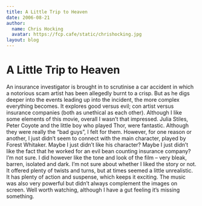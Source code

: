```yaml
---
title: A Little Trip to Heaven
date: 2006-08-21
author:
  name: Chris Hocking
  avatar: https://fcp.cafe/static/chrishocking.jpg
layout: blog
---
```

# A Little Trip to Heaven

An insurance investigator is brought in to scrutinise a car accident in which a notorious scam artist has been allegedly burnt to a crisp. But as he digs deeper into the events leading up into the incident, the more complex everything becomes. It explores good versus evil; con artist versus insurance companies (both as unethical as each other). Although I like some elements of this movie, overall I wasn’t that impressed. Julia Stiles, Peter Coyote and the little boy who played Thor, were fantastic. Although they were really the “bad guys”, I felt for them. However, for one reason or another, I just didn’t seem to connect with the main character, played by Forest Whitaker. Maybe I just didn’t like his character? Maybe I just didn’t like the fact that he worked for an evil bean counting insurance company? I’m not sure. I did however like the tone and look of the film – very bleak, barren, isolated and dark. I’m not sure about whether I liked the story or not. It offered plenty of twists and turns, but at times seemed a little unrealistic. It has plenty of action and suspense, which keeps it exciting. The music was also very powerful but didn’t always complement the images on screen. Well worth watching, although I have a gut feeling it’s missing something.